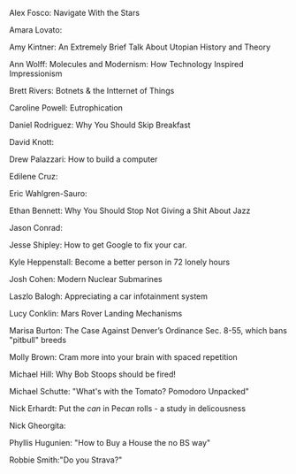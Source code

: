 Alex Fosco: Navigate With the Stars

Amara Lovato:

Amy Kintner: An Extremely Brief Talk About Utopian History and Theory

Ann Wolff: Molecules and Modernism: How Technology Inspired Impressionism

Brett Rivers: Botnets & the Intternet of Things

Caroline Powell:  Eutrophication

Daniel Rodriguez: Why You Should Skip Breakfast

David Knott:

Drew Palazzari: How to build a computer

Edilene Cruz:

Eric Wahlgren-Sauro: 

Ethan Bennett: Why You Should Stop Not Giving a Shit About Jazz

Jason Conrad:

Jesse Shipley: How to get Google to fix your car.

Kyle Heppenstall: Become a better person in 72 lonely hours

Josh Cohen: 
  Modern Nuclear Submarines

Laszlo Balogh: Appreciating a car infotainment system

Lucy Conklin: Mars Rover Landing Mechanisms

Marisa Burton: The Case Against Denver’s Ordinance Sec. 8-55, which bans "pitbull" breeds 

Molly Brown: Cram more into your brain with spaced repetition

Michael Hill: Why Bob Stoops should be fired!

Michael Schutte: "What's with the Tomato? Pomodoro Unpacked"

Nick Erhardt:  Put the *can* in Pe*can* rolls - a study in delicousness

Nick Gheorgita:

Phyllis Hugunien: "How to Buy a House the no BS way"

Robbie Smith:"Do you Strava?"

